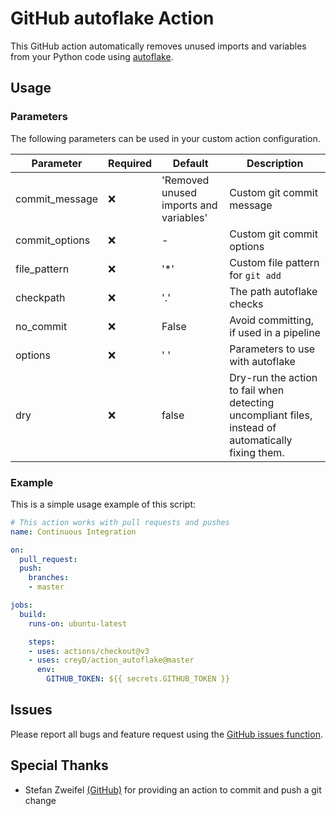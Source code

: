 # GitHub autoflake Action

This GitHub action automatically removes unused imports and variables from your Python code using [autoflake](https://pypi.org/project/autoflake/).

## Usage
### Parameters
The following parameters can be used in your custom action configuration.

| Parameter | Required | Default | Description |
| - | - | - | - |
| commit_message | :x: | 'Removed unused imports and variables' | Custom git commit message |
| commit_options | :x: | - | Custom git commit options |
| file_pattern | :x: | '&ast;' | Custom file pattern for `git add` |
| checkpath | :x: | '.' | The path autoflake checks |
| no_commit | :x: | False | Avoid committing, if used in a pipeline |
| options | :x: | ' ' | Parameters to use with autoflake |
| dry | :x: | false | Dry-run the action to fail when detecting uncompliant files, instead of automatically fixing them. |


### Example

This is a simple usage example of this script:

```yaml
# This action works with pull requests and pushes
name: Continuous Integration

on:
  pull_request:
  push:
    branches:
    - master

jobs:
  build:
    runs-on: ubuntu-latest

    steps:
    - uses: actions/checkout@v3
    - uses: creyD/action_autoflake@master
      env:
        GITHUB_TOKEN: ${{ secrets.GITHUB_TOKEN }}

```

## Issues

Please report all bugs and feature request using the [GitHub issues function](https://github.com/creyD/autoflake_action/issues/new).

## Special Thanks

- Stefan Zweifel [(GitHub)](https://github.com/stefanzweifel) for providing an action to commit and push a git change
